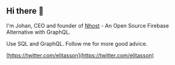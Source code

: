 ## Hi there 👋

I'm Johan, CEO and founder of [Nhost](https://github.com/nhost/nhost) - An Open Source Firebase Alternative with GraphQL.

Use SQL and GraphQL. Follow me for more good advice.

[https://twitter.com/elitasson](https://twitter.com/elitasson)
